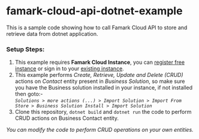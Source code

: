 # famark-cloud-api-dotnet-example
This is a sample code showing how to call Famark Cloud API to store and retrieve data from dotnet application.

### Setup Steps:
1. This example requires **Famark Cloud Instance**, you can [register free instance](https://www.famark.com/Install/?ic=FreeDev) or sign in to your [existing instance](https://www.famark.com/).
2. This example performs *Create, Retrieve, Update and Delete (CRUD)* actions on *Contact* entity present in *Business Solution*, so make sure you have the Business solution installed in your instance, if not installed then goto:-  
*`Solutions > more actions (...) > Import Solution > Import From Store > Business Solution Install > Import Solution`*
3. Clone this repository, `dotnet build` and `dotnet run` the code to perform CRUD actions on Business Contact entity.

*You can modify the code to perform CRUD operations on your own entities.*